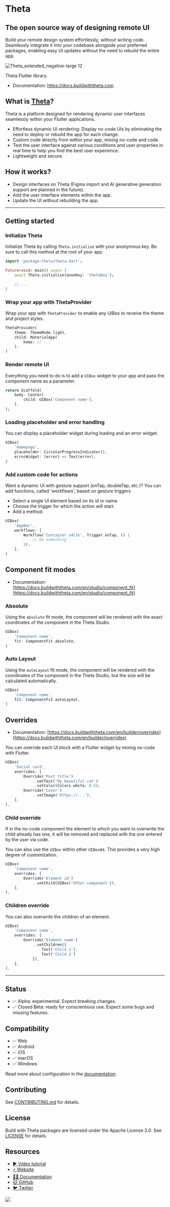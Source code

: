 # Theta

## The open source way of designing remote UI

Build your remote design system effortlessly, without writing code. Seamlessly integrate it into your codebase alongside your preferred packages, enabling easy UI updates without the need to rebuild the entire app.

![Theta_extended_negative-large 12](https://github.com/buildwiththeta/buildwiththeta/assets/49411143/ec0a50fc-e946-4750-95c5-1af84776f461)


Theta Flutter library.

- Documentation: https://docs.buildwiththeta.com


## What is [Theta](https://buildwiththeta.com)?

Theta is a platform designed for rendering dynamic user interfaces seamlessly within your Flutter applications.

- Effortless dynamic UI rendering: Display no-code UIs by eliminating the need to deploy or rebuild the app for each change.
- Custom code directly from within your app, mixing no-code and code.
- Test the user interface against various conditions and user properties in real time to help you find the best user experience.
- Lightweight and secure.

## How it works?

- Design interfaces on Theta (Figma import and AI generative generation support are planned in the future).
- Add the user interface elements within the app.
- Update the UI without rebuilding the app.

---

## Getting started

### Initialize Theta

Initialize Theta by calling `Theta.initialize` with your anonymous key.
Be sure to call this method at the root of your app.

```dart
import 'package:theta/theta.dart';

Future<void> main() async {
    await Theta.initialize(anonKey: 'thetaKey');

    // ...
}
```

### Wrap your app with ThetaProvider

Wrap your app with `ThetaProvider` to enable any UIBox to receive the theme and project styles.
    
```dart
ThetaProvider(
    theme: ThemeMode.light,
    child: MaterialApp(
        home: // ...
    ),
)
```

### Render remote UI

Everything you need to do is to add a `UIBox` widget to your app and pass the component name as a parameter.

```dart
return Scaffold(
    body: Center(
        child: UIBox('Component name'),
    ),
);
```

### Loading placeholder and error handling

You can display a placeholder widget during loading and an error widget.

```dart
UIBox(
    'Homepage',
    placeholder: CircularProgressIndicator(),
    errorWidget: (error) => Text(error),
)
```

### Add custom code for actions

Want a dynamic UI with gesture support (onTap, doubleTap, etc.)? You can add functions, called 'workflows', based on gesture triggers.

- Select a single UI element based on its id or name.
- Choose the trigger for which the action will start.
- Add a method.

```dart
UIBox(
    'AppBar',
    workflows: [
        Workflow('Container s4l3s', Trigger.onTap, () {
            // Do something
        }),
    ],
)
```

## Component fit modes

- Documentation: [https://docs.buildwiththeta.com/en/studio/component_fit](https://docs.buildwiththeta.com/en/studio/component_fit)

### Absolute

Using the `absolute` fit mode, the component will be rendered with the exact coordinates of the component in the Theta Studio.

```dart
UIBox(
    'Component name',
    fit: ComponentFit.absolute,
)
```

### Auto Layout

Using the `autoLayout` fit mode, the component will be rendered with the coordinates of the component in the Theta Studio, but the size will be calculated automatically.

```dart
UIBox(
    'Component name',
    fit: ComponentFit.autoLayout,
)
```


## Overrides

- Documentation: [https://docs.buildwiththeta.com/en/builder/overrides](https://docs.buildwiththeta.com/en/builder/overrides)

You can override each UI block with a Flutter widget by mixing no-code with Flutter. 

```dart
UIBox(
    'Social card',
    overrides: [
        Override('Post title')
            ..setText('My beautiful cat')
            ..setColor(Colors.white, 0.5),
        Override('Cover')
            ..setImage('https://...'),
    ],
),
```

### Child override

If in the no-code component the element to which you want to overwrite the child already has one, 
it will be removed and replaced with the one entered by the user via code.

You can also use the `UIBox` within other `UIBox`es. This provides a very high degree of customization.

```dart
UIBox(
    'Component name',
    overrides: [
        Override('Element id')
            ..setChild(UIBox('Other component')),
    ],
),
```

### Children override

You can also overwrite the children of an element. 

```dart
UIBox(
    'Component name',
    overrides: [
        Override('Element name')
            ..setChildren([
                Text('Child 1'), 
                Text('Child 2')
            ]),
    ],
),
```

---

## Status

- ✅ Alpha: experimental. Expect breaking changes.
- ✅ Closed Beta: ready for conscientious use. Expect some bugs and missing features.

## Compatibility

- ✅ Web
- ✅ Android
- ✅ iOS
- ✅ macOS
- ✅ Windows

Read more about configuration in the [documentation](https://docs.buildwiththeta.com/en/builder/compatibility).

## Contributing

See [CONTRIBUTING.md](https://github.com/buildwiththeta/buildwiththeta/blob/main/CONTRIBUTING.md) for details.

## License

Build with Theta packages are licensed under the Apache License 2.0. See [LICENSE](https://github.com/buildwiththeta/buildwiththeta/blob/main/LICENSE) for details.

## Resources

- [▶️ Video tutorial](https://www.youtube.com/watch?v=oFed0NIqBZI)
- [⚡️ Website](https://buildwiththeta.com)
- [🧑‍🏫 Documentation](https://docs.buildwiththeta.com)
- [🐱 GitHub](https://github.com/buildwiththeta/buildwiththeta)
- [🐦 Twitter](https://twitter.com/buildwiththeta)

<img src="https://fftefqqvfkkewuokofds.supabase.co/storage/v1/object/public/theta-assets/logos/Theta_extended_negative-large.svg">
